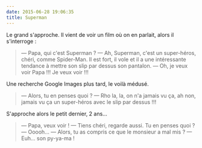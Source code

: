 ```yaml
---
date: 2015-06-28 19:06:35
title: Superman
---
```


Le grand s'approche. Il vient de voir un film où on en parlait, alors il s'interroge :

> — Papa, qui c'est Superman ?
> — Ah, Superman, c'est un super-héros, chéri, comme Spider-Man. Il est fort, il vole et il a une intéressante tendance à mettre son slip par dessus son pantalon.
> — Oh, je veux voir Papa !!! Je veux voir !!!

<!-- more -->

Une recherche Google Images plus tard, le voilà médusé.

> — Alors, tu en penses quoi ?
> — Rho la, la, on n'a jamais vu ça, ah non, jamais vu ça un super-héros avec le slip par dessus !!!

S'approche alors le petit dernier, 2 ans...

> — Papa, veux voir !
> — Tiens chéri, regarde aussi. Tu en penses quoi ?
> — Ooooh...
> — Alors, tu as compris ce que le monsieur a mal mis ?
> — Euh... son py-ya-ma !
